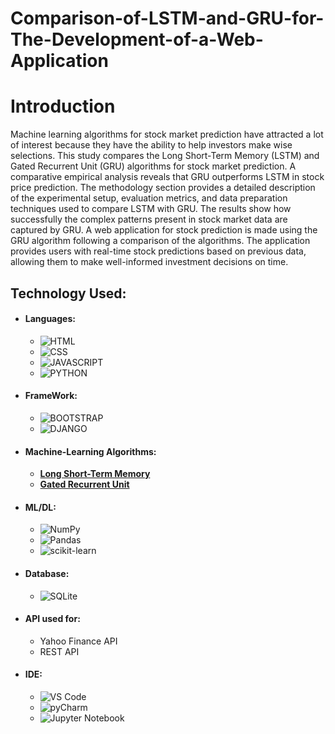# Comparison-of-LSTM-and-GRU-for-The-Development-of-a-Web-Application

# Introduction

Machine learning algorithms for stock market prediction have attracted a lot of interest because they have the ability to help investors make wise selections. This study compares the Long Short-Term Memory (LSTM) and Gated Recurrent Unit (GRU) algorithms for stock market prediction. A comparative empirical analysis reveals that GRU outperforms LSTM in stock price prediction. The methodology section provides a detailed description of the experimental setup, evaluation metrics, and data preparation techniques used to compare LSTM with GRU. The results show how successfully the complex patterns present in stock market data are captured by GRU.  A web application for stock prediction is made using the GRU algorithm following a comparison of the algorithms. The application provides users with real-time stock predictions based on previous data, allowing them to make well-informed investment decisions on time.

## Technology Used:
- #### Languages:
  - ![HTML](https://img.shields.io/badge/HTML5-E34F26?style=for-the-badge&logo=html5&logoColor=white)
  - ![CSS](https://img.shields.io/badge/CSS3-1572B6?style=for-the-badge&logo=css3&logoColor=white)
  - ![JAVASCRIPT](https://img.shields.io/badge/JavaScript-323330?style=for-the-badge&logo=javascript&logoColor=F7DF1E)
  - ![PYTHON](https://img.shields.io/badge/Python-FFD43B?style=for-the-badge&logo=python&logoColor=darkgreen)
- #### FrameWork:
  - ![BOOTSTRAP](https://img.shields.io/badge/Bootstrap-563D7C?style=for-the-badge&logo=bootstrap&logoColor=white)
  - ![DJANGO](https://img.shields.io/badge/Django-092E20?style=for-the-badge&logo=django&logoColor=green)

- #### Machine-Learning Algorithms:
  - <a href="https://en.wikipedia.org/wiki/Long_short-term_memory">**Long Short-Term Memory**</a>
  - <a href="https://en.wikipedia.org/wiki/Gated_recurrent_unit">**Gated Recurrent Unit**</a>
- #### ML/DL:
  - ![NumPy](https://img.shields.io/badge/numpy-%23013243.svg?style=for-the-badge&logo=numpy&logoColor=white)
  - ![Pandas](https://img.shields.io/badge/pandas-%23150458.svg?style=for-the-badge&logo=pandas&logoColor=white)
  - ![scikit-learn](https://img.shields.io/badge/scikit--learn-%23F7931E.svg?style=for-the-badge&logo=scikit-learn&logoColor=white)
- #### Database:
  - ![SQLite](https://img.shields.io/badge/SQLite-07405E?style=for-the-badge&logo=sqlite&logoColor=white)
- #### API used for:
  - Yahoo Finance API 
  - REST API
- #### IDE:
  - ![VS Code](https://img.shields.io/badge/Visual_Studio_Code-0078D4?style=for-the-badge&logo=visual%20studio%20code&logoColor=white)
  - ![pyCharm](https://img.shields.io/badge/PyCharm-000000.svg?&style=for-the-badge&logo=PyCharm&logoColor=white)
  - ![Jupyter Notebook](https://img.shields.io/badge/Jupyter-F37626.svg?&style=for-the-badge&logo=Jupyter&logoColor=white)
